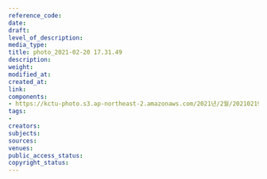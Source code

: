 ```yaml
---
reference_code: 
date: 
draft: 
level_of_description: 
media_type: 
title: photo_2021-02-20 17.31.49
description: 
weight: 
modified_at: 
created_at: 
link: 
components:
- https://kctu-photo.s3.ap-northeast-2.amazonaws.com/2021년/2월/20210219_백기완+선생+발인.영결식.하관/백승호/photo_2021-02-20+17.31.49.jpeg
tags:
- 
creators: 
subjects: 
sources: 
venues: 
public_access_status: 
copyright_status: 
---
```

